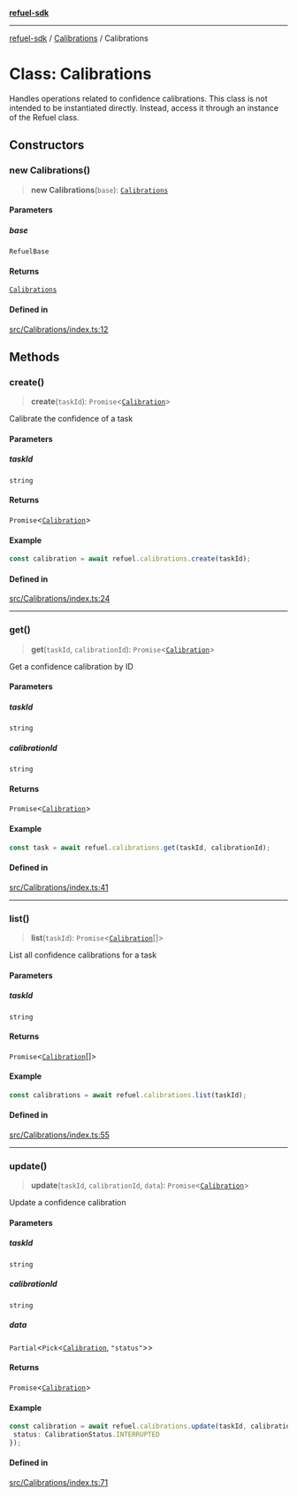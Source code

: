 [**refuel-sdk**](../../README.md)

***

[refuel-sdk](../../modules.md) / [Calibrations](../README.md) / Calibrations

# Class: Calibrations

Handles operations related to confidence calibrations.
This class is not intended to be instantiated directly.
Instead, access it through an instance of the Refuel class.

## Constructors

### new Calibrations()

> **new Calibrations**(`base`): [`Calibrations`](Calibrations.md)

#### Parameters

##### base

`RefuelBase`

#### Returns

[`Calibrations`](Calibrations.md)

#### Defined in

[src/Calibrations/index.ts:12](https://github.com/refuel-ai/refuel-sdk/blob/1b12f0442d5e4e331bc7d9e4f1f5828e99232382/src/Calibrations/index.ts#L12)

## Methods

### create()

> **create**(`taskId`): `Promise`\<[`Calibration`](../../types/interfaces/Calibration.md)\>

Calibrate the confidence of a task

#### Parameters

##### taskId

`string`

#### Returns

`Promise`\<[`Calibration`](../../types/interfaces/Calibration.md)\>

#### Example

```ts
const calibration = await refuel.calibrations.create(taskId);
```

#### Defined in

[src/Calibrations/index.ts:24](https://github.com/refuel-ai/refuel-sdk/blob/1b12f0442d5e4e331bc7d9e4f1f5828e99232382/src/Calibrations/index.ts#L24)

***

### get()

> **get**(`taskId`, `calibrationId`): `Promise`\<[`Calibration`](../../types/interfaces/Calibration.md)\>

Get a confidence calibration by ID

#### Parameters

##### taskId

`string`

##### calibrationId

`string`

#### Returns

`Promise`\<[`Calibration`](../../types/interfaces/Calibration.md)\>

#### Example

```ts
const task = await refuel.calibrations.get(taskId, calibrationId);
```

#### Defined in

[src/Calibrations/index.ts:41](https://github.com/refuel-ai/refuel-sdk/blob/1b12f0442d5e4e331bc7d9e4f1f5828e99232382/src/Calibrations/index.ts#L41)

***

### list()

> **list**(`taskId`): `Promise`\<[`Calibration`](../../types/interfaces/Calibration.md)[]\>

List all confidence calibrations for a task

#### Parameters

##### taskId

`string`

#### Returns

`Promise`\<[`Calibration`](../../types/interfaces/Calibration.md)[]\>

#### Example

```ts
const calibrations = await refuel.calibrations.list(taskId);
```

#### Defined in

[src/Calibrations/index.ts:55](https://github.com/refuel-ai/refuel-sdk/blob/1b12f0442d5e4e331bc7d9e4f1f5828e99232382/src/Calibrations/index.ts#L55)

***

### update()

> **update**(`taskId`, `calibrationId`, `data`): `Promise`\<[`Calibration`](../../types/interfaces/Calibration.md)\>

Update a confidence calibration

#### Parameters

##### taskId

`string`

##### calibrationId

`string`

##### data

`Partial`\<`Pick`\<[`Calibration`](../../types/interfaces/Calibration.md), `"status"`\>\>

#### Returns

`Promise`\<[`Calibration`](../../types/interfaces/Calibration.md)\>

#### Example

```ts
const calibration = await refuel.calibrations.update(taskId, calibrationId, {
 status: CalibrationStatus.INTERRUPTED
});
```

#### Defined in

[src/Calibrations/index.ts:71](https://github.com/refuel-ai/refuel-sdk/blob/1b12f0442d5e4e331bc7d9e4f1f5828e99232382/src/Calibrations/index.ts#L71)
